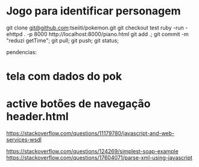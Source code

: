 # Jogo para identificar personagem
git clone git@github.com:tseiiti/pokemon.git
git checkout test
ruby -run -ehttpd . -p 8000
http://localhost:8000/piano.html
git add .; git commit -m "reduzi getTime"; git pull; git push; git status;

pendencias:
# tela com dados do pok
# active botões de navegação header.html

https://stackoverflow.com/questions/11179780/javascript-and-web-services-wsdl

https://stackoverflow.com/questions/124269/simplest-soap-example
https://stackoverflow.com/questions/17604071/parse-xml-using-javascript

